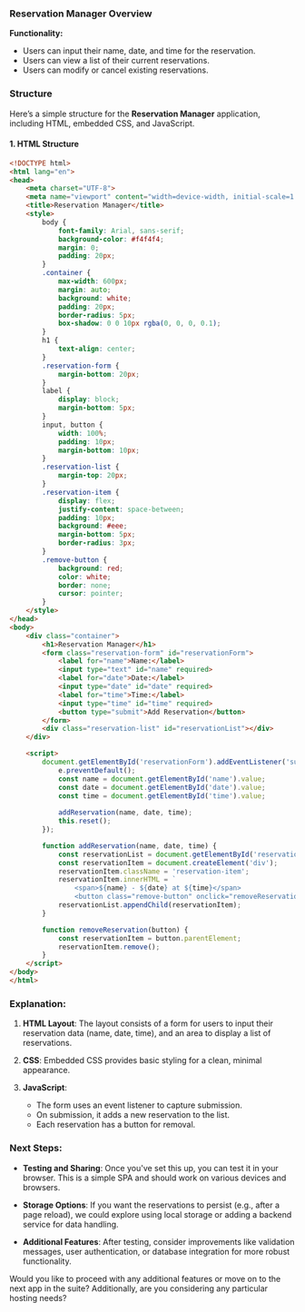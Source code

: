### Reservation Manager Overview

**Functionality:**
- Users can input their name, date, and time for the reservation.
- Users can view a list of their current reservations.
- Users can modify or cancel existing reservations.
  
### Structure

Here’s a simple structure for the **Reservation Manager** application, including HTML, embedded CSS, and JavaScript.

#### 1. HTML Structure

```html
<!DOCTYPE html>
<html lang="en">
<head>
    <meta charset="UTF-8">
    <meta name="viewport" content="width=device-width, initial-scale=1.0">
    <title>Reservation Manager</title>
    <style>
        body {
            font-family: Arial, sans-serif;
            background-color: #f4f4f4;
            margin: 0;
            padding: 20px;
        }
        .container {
            max-width: 600px;
            margin: auto;
            background: white;
            padding: 20px;
            border-radius: 5px;
            box-shadow: 0 0 10px rgba(0, 0, 0, 0.1);
        }
        h1 {
            text-align: center;
        }
        .reservation-form {
            margin-bottom: 20px;
        }
        label {
            display: block;
            margin-bottom: 5px;
        }
        input, button {
            width: 100%;
            padding: 10px;
            margin-bottom: 10px;
        }
        .reservation-list {
            margin-top: 20px;
        }
        .reservation-item {
            display: flex;
            justify-content: space-between;
            padding: 10px;
            background: #eee;
            margin-bottom: 5px;
            border-radius: 3px;
        }
        .remove-button {
            background: red;
            color: white;
            border: none;
            cursor: pointer;
        }
    </style>
</head>
<body>
    <div class="container">
        <h1>Reservation Manager</h1>
        <form class="reservation-form" id="reservationForm">
            <label for="name">Name:</label>
            <input type="text" id="name" required>
            <label for="date">Date:</label>
            <input type="date" id="date" required>
            <label for="time">Time:</label>
            <input type="time" id="time" required>
            <button type="submit">Add Reservation</button>
        </form>
        <div class="reservation-list" id="reservationList"></div>
    </div>

    <script>
        document.getElementById('reservationForm').addEventListener('submit', function(e) {
            e.preventDefault();
            const name = document.getElementById('name').value;
            const date = document.getElementById('date').value;
            const time = document.getElementById('time').value;
            
            addReservation(name, date, time);
            this.reset();
        });

        function addReservation(name, date, time) {
            const reservationList = document.getElementById('reservationList');
            const reservationItem = document.createElement('div');
            reservationItem.className = 'reservation-item';
            reservationItem.innerHTML = `
                <span>${name} - ${date} at ${time}</span>
                <button class="remove-button" onclick="removeReservation(this)">Remove</button>`;
            reservationList.appendChild(reservationItem);
        }

        function removeReservation(button) {
            const reservationItem = button.parentElement;
            reservationItem.remove();
        }
    </script>
</body>
</html>
```

### Explanation:

1. **HTML Layout**: The layout consists of a form for users to input their reservation data (name, date, time), and an area to display a list of reservations.

2. **CSS**: Embedded CSS provides basic styling for a clean, minimal appearance.

3. **JavaScript**:
    - The form uses an event listener to capture submission.
    - On submission, it adds a new reservation to the list.
    - Each reservation has a button for removal.

### Next Steps:
- **Testing and Sharing**: Once you've set this up, you can test it in your browser. This is a simple SPA and should work on various devices and browsers.
  
- **Storage Options**: If you want the reservations to persist (e.g., after a page reload), we could explore using local storage or adding a backend service for data handling.

- **Additional Features**: After testing, consider improvements like validation messages, user authentication, or database integration for more robust functionality.

Would you like to proceed with any additional features or move on to the next app in the suite? Additionally, are you considering any particular hosting needs?
